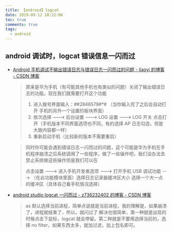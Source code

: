 ```yaml
---
title: 【android】logcat
date: 2019-09-12 10:22:06
toc: true
comments: true
tags:
  - android
---
```


## android 调试时，logcat 错误信息一闪而过

- [Android 手机调试不输出错误日志与错误日志一闪而过的问题 - liaoyi 的博客 - CSDN 博客](https://blog.csdn.net/liaoyi_/article/details/53377425)

  > 原来是华为手机（有可能其他手机也有类似的问题）关闭了输出错误日志的功能。现在我们就需要打开这个功能
  >
  > 1.  进入拨号界面输入：_#_#2846579#\*# （当你输入完了之后会自动打开 手机的另外一个设置的板块界面）
  > 2.  依次选择 ---> 后台设置 ---> LOG 设置 ---> LOG 开关 点击打开（手机版本不同界面选项也不同，有的选择 AP 日志勾选，但是大致内容都一样）
  > 3.  重新启动手机（比较新的版本不需要重启）

  > 同时你可能会遇到错误日志一闪而过的问题，这个可能是华为手机在手机程序崩溃之后系统调用了一些程序，做了一些操作吧，我们没办法去禁止系统做这些操作但是我们可以在
  >
  > 点击设置 ---> 进入手机开发者选项 ---> 打开手机 USB 调试功能 ---> （在此功能模块里面）选择日志记录器缓冲区大小
  > 选择一个大一点的缓冲区（具体自己看手机情况选择）

- [android studio logcat 一闪而过 - z736232402 的博客 - CSDN 博客](https://blog.csdn.net/z736232402/article/details/51576963)
  > as 默认选择当前进程，简单点说就是当前进程，我的理解是，如果崩溃了，进程就结束了，所以，就闪过了
  > 解决也很简单，第一种就是出现的时候点击下鼠标，logcat 就会停留。第二种就是不要用选择当前的，选择 no filter，如果东西太多，就加过滤，加上包名即可。
